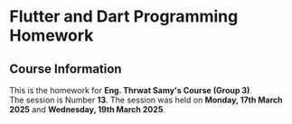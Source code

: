 # Flutter and Dart Programming Homework

## Course Information
This is the homework for **Eng. Thrwat Samy's Course (Group 3)**.  
The session is Number **13**.
The session was held on **Monday, 17th March 2025** and **Wednesday, 19th March 2025**.
